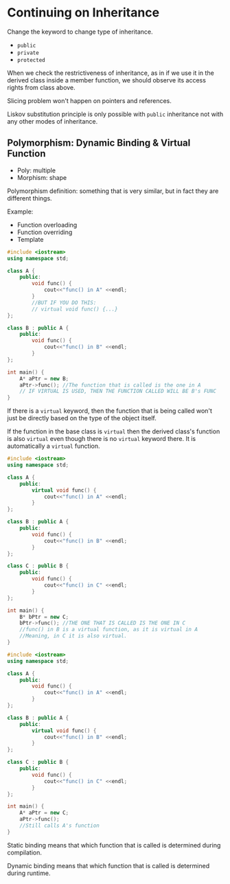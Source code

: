 # Continuing on Inheritance

Change the keyword to change type of inheritance.

- `public`
- `private`
- `protected`

When we check the restrictiveness of inheritance, as in if we use it in the derived class inside a member function, we should observe its access rights from class above.

Slicing problem won't happen on pointers and references.

Liskov substitution principle is only possible with `public` inheritance not with any other modes of inheritance.

## Polymorphism: Dynamic Binding & Virtual Function

- Poly: multiple
- Morphism: shape

Polymorphism definition: something that is very similar, but in fact they are different things.

Example:

- Function overloading
- Function overriding
- Template

```c++
#include <iostream>
using namespace std;

class A {
    public:
        void func() {
            cout<<"func() in A" <<endl;
        }
        //BUT IF YOU DO THIS:
        // virtual void func() {...}
};

class B : public A {
    public:
        void func() {
            cout<<"func() in B" <<endl;
        }
};

int main() {
    A* aPtr = new B;
    aPtr->func(); //The function that is called is the one in A
    // IF VIRTUAL IS USED, THEN THE FUNCTION CALLED WILL BE B's FUNC
}
```

If there is a `virtual` keyword, then the function that is being called won't just be directly based on the type of the object itself.

If the function in the base class is `virtual` then the derived class's function is also `virtual` even though there is no `virtual` keyword there. It is automatically a `virtual` function.

```c++
#include <iostream>
using namespace std;

class A {
    public:
        virtual void func() {
            cout<<"func() in A" <<endl;
        }
};

class B : public A {
    public:
        void func() {
            cout<<"func() in B" <<endl;
        }
};

class C : public B {
    public:
        void func() {
            cout<<"func() in C" <<endl;
        }
};

int main() {
    B* bPtr = new C;
    bPtr->func(); //THE ONE THAT IS CALLED IS THE ONE IN C
    //func() in B is a virtual function, as it is virtual in A
    //Meaning, in C it is also virtual.
}
```

```c++
#include <iostream>
using namespace std;

class A {
    public:
        void func() {
            cout<<"func() in A" <<endl;
        }
};

class B : public A {
    public:
        virtual void func() {
            cout<<"func() in B" <<endl;
        }
};

class C : public B {
    public:
        void func() {
            cout<<"func() in C" <<endl;
        }
};

int main() {
    A* aPtr = new C;
    aPtr->func();
    //Still calls A's function
}
```

Static binding means that which function that is called is determined during compilation.

Dynamic binding means that which function that is called is determined during runtime.
